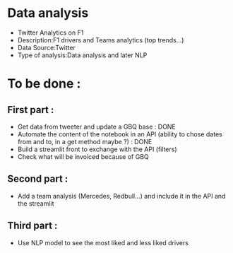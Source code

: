 # Data analysis
- Twitter Analytics on F1
- Description:F1 drivers and Teams analytics (top trends...)
- Data Source:Twitter
- Type of analysis:Data analysis and later NLP


# To be done :

## First part :
- Get data from tweeter and update a GBQ base : DONE
- Automate the content of the notebook in an API (ability to chose dates from and to, in a get method maybe ?) : DONE
- Build a streamlit front to exchange with the API (filters)
- Check what will be invoiced because of GBQ

## Second part :
- Add a team analysis (Mercedes, Redbull...) and include it in the API and the streamlit

## Third part :
- Use NLP model to see the most liked and less liked drivers
